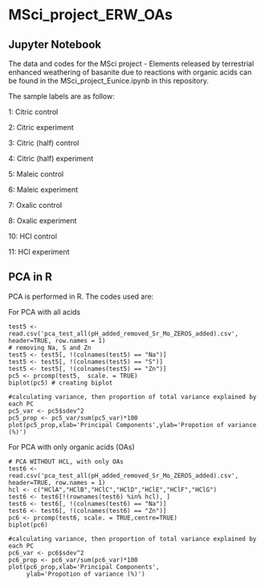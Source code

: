 # MSci_project_ERW_OAs

## Jupyter Notebook 
The data and codes for the MSci project - Elements released by terrestrial enhanced weathering of basanite due to reactions with organic acids can be found in the MSci_project_Eunice.ipynb in this repository.

The sample labels are as follow:

1: Citric control

2: Citric experiment

3: Citric (half) control

4: Citric (half) experiment

5: Maleic control

6: Maleic experiment

7: Oxalic control

8: Oxalic experiment

10: HCl control

11: HCl experiment

## PCA in R
PCA is performed in R. The codes used are:

For PCA with all acids
```
test5 <- read.csv('pca_test_all(pH_added_removed_Sr_Mo_ZEROS_added).csv', header=TRUE, row.names = 1)
# removing Na, S and Zn
test5 <- test5[, !(colnames(test5) == "Na")]
test5 <- test5[, !(colnames(test5) == "S")]
test5 <- test5[, !(colnames(test5) == "Zn")]
pc5 <- prcomp(test5,  scale. = TRUE) 
biplot(pc5) # creating biplot

#calculating variance, then proportion of total variance explained by each PC
pc5_var <- pc5$sdev^2
pc5_prop <- pc5_var/sum(pc5_var)*100
plot(pc5_prop,xlab='Principal Components',ylab='Propotion of variance (%)')
```

For PCA with only organic acids (OAs)
```
# PCA WITHOUT HCL, with only OAs
test6 <- read.csv('pca_test_all(pH_added_removed_Sr_Mo_ZEROS_added).csv', header=TRUE, row.names = 1)
hcl <- c("HClA","HClB","HClC","HClD","HClE","HClF","HClG")
test6 <- test6[!(rownames(test6) %in% hcl), ]
test6 <- test6[, !(colnames(test6) == "Na")]
test6 <- test6[, !(colnames(test6) == "Zn")]
pc6 <- prcomp(test6, scale. = TRUE,centre=TRUE)
biplot(pc6)

#calculating variance, then proportion of total variance explained by each PC
pc6_var <- pc6$sdev^2
pc6_prop <- pc6_var/sum(pc6_var)*100
plot(pc6_prop,xlab='Principal Components',
     ylab='Propotion of variance (%)')

```





